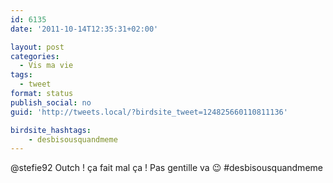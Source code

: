 ```yaml
---
id: 6135
date: '2011-10-14T12:35:31+02:00'

layout: post
categories:
  - Vis ma vie
tags:
  - tweet
format: status
publish_social: no
guid: 'http://tweets.local/?birdsite_tweet=124825660110811136'

birdsite_hashtags:
    - desbisousquandmeme
---
```


@stefie92 Outch ! ça fait mal ça ! Pas gentille va 😉 #desbisousquandmeme
